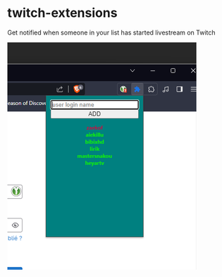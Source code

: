 # twitch-extensions

Get notified when someone in your list has started livestream on Twitch

![preview](/preview.png)
